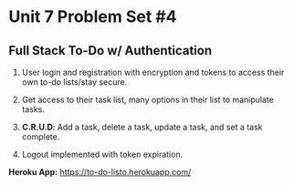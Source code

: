 # Unit 7 Problem Set #4
## Full Stack To-Do w/ Authentication

1. User login and registration with encryption and tokens to access their own to-do lists/stay secure.

2. Get access to their task list, many options in their list to manipulate tasks.

3. **C.R.U.D**: Add a task, delete a task, update a task, and set a task complete.

4. Logout implemented with token expiration.

**Heroku App:** https://to-do-listo.herokuapp.com/
